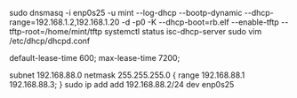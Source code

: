  sudo dnsmasq -i enp0s25 -u mint --log-dhcp --bootp-dynamic --dhcp-range=192.168.1.2,192.168.1.20 -d -p0 -K --dhcp-boot=rb.elf --enable-tftp --tftp-root=/home/mint/tftp
systemctl status isc-dhcp-server
sudo vim /etc/dhcp/dhcpd.conf 



default-lease-time 600;
max-lease-time 7200;

subnet 192.168.88.0 netmask 255.255.255.0 {
  range 192.168.88.1 192.168.88.3;
}
sudo ip add add 192.168.88.2/24 dev enp0s25

